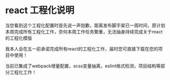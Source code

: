 # react 工程化说明
当您看到这个工程化配置时首先说一声抱歉，距离发布脚手架已一周时间，原计划本周完成所有工程化工作，奈何本周工作任务繁重，无法抽身持续完成关于react的工程化模版

我本人会在五一前承诺完成所有react的工程化工作，届时您可直接下载在您的项目中使用！

当前已集成了webpack增量配置，scss变量抽离，eslint格式检测，项目结构等部分工程化工作！


